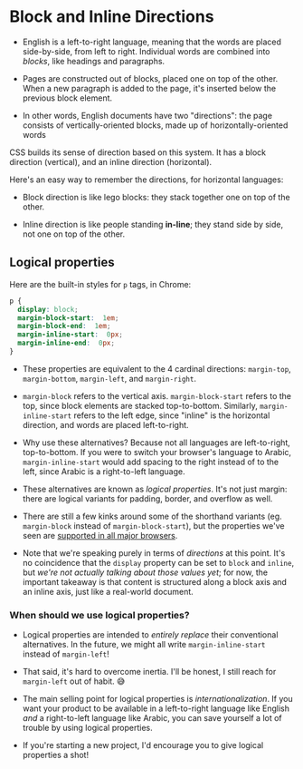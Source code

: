 # Block and Inline Directions

- English is a left-to-right language, meaning that the words are placed side-by-side, from left to right. Individual words are combined into  _blocks_, like headings and paragraphs.

- Pages are constructed out of blocks, placed one on top of the other. When a new paragraph is added to the page, it's inserted below the previous block element.

- In other words, English documents have two "directions": the page consists of vertically-oriented blocks, made up of horizontally-oriented words

CSS builds its sense of direction based on this system. It has a block direction (vertical), and an inline direction (horizontal).

Here's an easy way to remember the directions, for horizontal languages:

-   Block direction is like lego blocks: they stack together one on top of the other.
    
-   Inline direction is like people standing  **in-line**; they stand side by side, not one on top of the other.

## Logical properties

Here are the built-in styles for  `p`  tags, in Chrome:
```css
p {
  display: block;
  margin-block-start:  1em;
  margin-block-end:  1em;
  margin-inline-start:  0px;
  margin-inline-end:  0px;
}
```

- These properties are equivalent to the 4 cardinal directions:  `margin-top`,  `margin-bottom`,  `margin-left`, and  `margin-right`.

- `margin-block`  refers to the vertical axis.  `margin-block-start`  refers to the top, since block elements are stacked top-to-bottom. Similarly,  `margin-inline-start`  refers to the left edge, since "inline" is the horizontal direction, and words are placed left-to-right.

- Why use these alternatives? Because not all languages are left-to-right, top-to-bottom. If you were to switch your browser's language to Arabic,  `margin-inline-start`  would add spacing to the right instead of to the left, since Arabic is a right-to-left language.

- These alternatives are known as  _logical properties_. It's not just margin: there are logical variants for padding, border, and overflow as well.

- There are still a few kinks around some of the shorthand variants (eg.  `margin-block`  instead of  `margin-block-start`), but the properties we've seen are  [supported in all major browsers](https://caniuse.com/css-logical-props).

- Note that we're speaking purely in terms of _directions_ at this point. It's no coincidence that the `display` property can be set to `block` and `inline`, but _we're not actually talking about those values yet_; for now, the important takeaway is that content is structured along a block axis and an inline axis, just like a real-world document.

### When should we use logical properties?

- Logical properties are intended to  _entirely replace_  their conventional alternatives. In the future, we might all write  `margin-inline-start`  instead of  `margin-left`!

- That said, it's hard to overcome inertia. I'll be honest, I still reach for  `margin-left`  out of habit. 😅

- The main selling point for logical properties is  _internationalization_. If you want your product to be available in a left-to-right language like English  _and_  a right-to-left language like Arabic, you can save yourself a lot of trouble by using logical properties.

- If you're starting a new project, I'd encourage you to give logical properties a shot!
